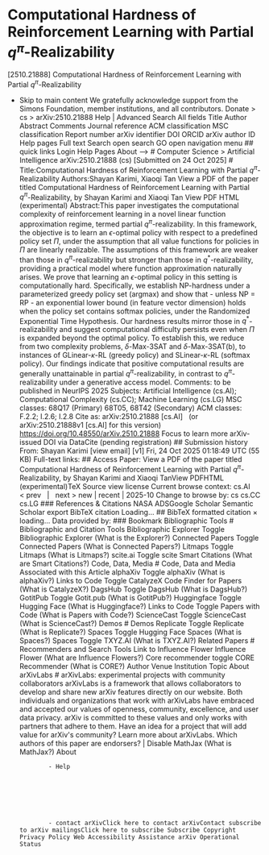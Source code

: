 # Computational Hardness of Reinforcement Learning with Partial $q^{\pi}$-Realizability

[2510.21888] Computational Hardness of Reinforcement Learning with Partial $q^π$-Realizability
  
  - Skip to main content We gratefully acknowledge support from the Simons Foundation, member institutions, and all contributors. Donate &gt; cs &gt; arXiv:2510.21888 Help | Advanced Search All fields Title Author Abstract Comments Journal reference ACM classification MSC classification Report number arXiv identifier DOI ORCID arXiv author ID Help pages Full text Search open search GO open navigation menu ## quick links Login Help Pages About --> # Computer Science > Artificial Intelligence arXiv:2510.21888 (cs) [Submitted on 24 Oct 2025] # Title:Computational Hardness of Reinforcement Learning with Partial $q^π$-Realizability Authors:Shayan Karimi, Xiaoqi Tan View a PDF of the paper titled Computational Hardness of Reinforcement Learning with Partial $q^{\pi}$-Realizability, by Shayan Karimi and Xiaoqi Tan View PDF HTML (experimental) Abstract:This paper investigates the computational complexity of reinforcement learning in a novel linear function approximation regime, termed partial $q^{\pi}$-realizability. In this framework, the objective is to learn an $\epsilon$-optimal policy with respect to a predefined policy set $\Pi$, under the assumption that all value functions for policies in $\Pi$ are linearly realizable. The assumptions of this framework are weaker than those in $q^{\pi}$-realizability but stronger than those in $q^*$-realizability, providing a practical model where function approximation naturally arises. We prove that learning an $\epsilon$-optimal policy in this setting is computationally hard. Specifically, we establish NP-hardness under a parameterized greedy policy set (argmax) and show that - unless NP = RP - an exponential lower bound (in feature vector dimension) holds when the policy set contains softmax policies, under the Randomized Exponential Time Hypothesis. Our hardness results mirror those in $q^*$-realizability and suggest computational difficulty persists even when $\Pi$ is expanded beyond the optimal policy. To establish this, we reduce from two complexity problems, $\delta$-Max-3SAT and $\delta$-Max-3SAT(b), to instances of GLinear-$\kappa$-RL (greedy policy) and SLinear-$\kappa$-RL (softmax policy). Our findings indicate that positive computational results are generally unattainable in partial $q^{\pi}$-realizability, in contrast to $q^{\pi}$-realizability under a generative access model. Comments: to be published in NeurIPS 2025 Subjects: Artificial Intelligence (cs.AI); Computational Complexity (cs.CC); Machine Learning (cs.LG) MSC classes: 68Q17 (Primary) 68T05, 68T42 (Secondary) ACM&nbsp;classes: F.2.2; I.2.6; I.2.8 Cite as: arXiv:2510.21888 [cs.AI] &nbsp; (or arXiv:2510.21888v1 [cs.AI] for this version) &nbsp; https://doi.org/10.48550/arXiv.2510.21888 Focus to learn more arXiv-issued DOI via DataCite (pending registration) ## Submission history From: Shayan Karimi [view email] [v1] Fri, 24 Oct 2025 01:18:49 UTC (55 KB) Full-text links: ## Access Paper: View a PDF of the paper titled Computational Hardness of Reinforcement Learning with Partial $q^{\pi}$-Realizability, by Shayan Karimi and Xiaoqi TanView PDFHTML (experimental)TeX Source view license Current browse context: cs.AI &lt;&nbsp;prev &nbsp; | &nbsp; next&nbsp;&gt; new | recent | 2025-10 Change to browse by: cs cs.CC cs.LG ### References &amp; Citations NASA ADSGoogle Scholar Semantic Scholar export BibTeX citation Loading... ## BibTeX formatted citation &times; loading... Data provided by: ### Bookmark Bibliographic Tools # Bibliographic and Citation Tools Bibliographic Explorer Toggle Bibliographic Explorer (What is the Explorer?) Connected Papers Toggle Connected Papers (What is Connected Papers?) Litmaps Toggle Litmaps (What is Litmaps?) scite.ai Toggle scite Smart Citations (What are Smart Citations?) Code, Data, Media # Code, Data and Media Associated with this Article alphaXiv Toggle alphaXiv (What is alphaXiv?) Links to Code Toggle CatalyzeX Code Finder for Papers (What is CatalyzeX?) DagsHub Toggle DagsHub (What is DagsHub?) GotitPub Toggle Gotit.pub (What is GotitPub?) Huggingface Toggle Hugging Face (What is Huggingface?) Links to Code Toggle Papers with Code (What is Papers with Code?) ScienceCast Toggle ScienceCast (What is ScienceCast?) Demos # Demos Replicate Toggle Replicate (What is Replicate?) Spaces Toggle Hugging Face Spaces (What is Spaces?) Spaces Toggle TXYZ.AI (What is TXYZ.AI?) Related Papers # Recommenders and Search Tools Link to Influence Flower Influence Flower (What are Influence Flowers?) Core recommender toggle CORE Recommender (What is CORE?) Author Venue Institution Topic About arXivLabs # arXivLabs: experimental projects with community collaborators arXivLabs is a framework that allows collaborators to develop and share new arXiv features directly on our website. Both individuals and organizations that work with arXivLabs have embraced and accepted our values of openness, community, excellence, and user data privacy. arXiv is committed to these values and only works with partners that adhere to them. Have an idea for a project that will add value for arXiv's community? Learn more about arXivLabs. Which authors of this paper are endorsers? | Disable MathJax (What is MathJax?) About

                - Help

              

            
            
              

                - contact arXivClick here to contact arXivContact subscribe to arXiv mailingsClick here to subscribe Subscribe Copyright Privacy Policy Web Accessibility Assistance arXiv Operational Status